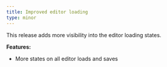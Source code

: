```yaml
---
title: Improved editor loading
type: minor
---
```


This release adds more visibility into the editor loading states.

**Features:**

* More states on all editor loads and saves